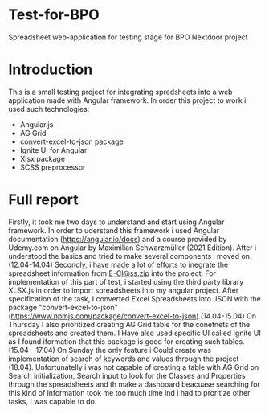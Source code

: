 # Test-for-BPO
Spreadsheet web-application for testing stage for BPO Nextdoor project

# Introduction
This is a small testing project for integrating spredsheets into a web application made with Angular framework. 
In order this project to work i used such technologies:
 - Angular.js
 - AG Grid
 - convert-excel-to-json package
 - Ignite UI for Angular
 - Xlsx package
 - SCSS preprocessor

# Full report
Firstly, it took me two days to understand and start using Angular framework. In order to uderstand this framework i used Angular documentation (https://angular.io/docs) and a course provided by Udemy.com on Angular by Maximilian Schwarzmüller (2021 Edition). After i understood the basics and tried to make several components i moved on. (12.04-14.04)
Secondly, i have made a lot of efforts to inegrate the spreadsheet information from E-Cl@ss.zip into the project. For implementation of this part of test, i started using the third party library XLSX.js in order to import spreadsheets into my angular project. After specification of the task, I converted Excel Spreadsheets into JSON with the package "convert-excel-to-json" (https://www.npmjs.com/package/convert-excel-to-json).(14.04-15.04)
On Thursday I also prioritized creating AG Grid table for the conetnets of the spreadsheets and created them. I Have also used specific UI called Ignite UI as I found iformation that this package is good for creating such tables. (15.04 - 17.04)
On Sunday the only feature i Could create was implementation of search of keywords and values through the project (18.04).
Unfortunatelly i was not capable of creating a table with AG Grid on Search initialization, Search input to look for the Classes and Properties through the spreadsheets and th make a dashboard beacuase searching for this kind of information took me  too much time ind i had to proritize other tasks, I was capable to do.
